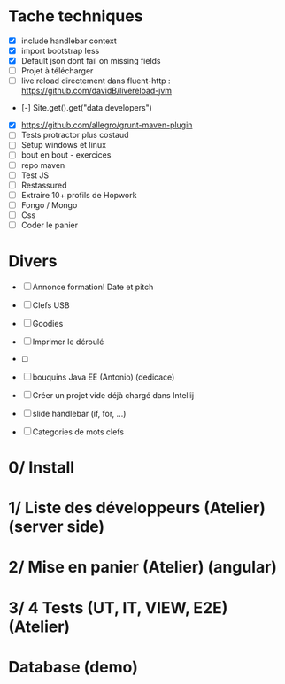 # Tache techniques

+ [X] include handlebar context
+ [X] import bootstrap less
+ [X] Default json dont fail on missing fields
+ [ ] Projet à télécharger
+ [ ] live reload directement dans fluent-http : https://github.com/davidB/livereload-jvm
+ [-] Site.get().get("data.developers")
+ [X] https://github.com/allegro/grunt-maven-plugin
+ [ ] Tests protractor plus costaud
+ [ ] Setup windows et linux
+ [ ] bout en bout - exercices
+ [ ] repo maven
+ [ ] Test JS
+ [ ] Restassured
+ [ ] Extraire 10+ profils de Hopwork
+ [ ] Fongo / Mongo
+ [ ] Css
+ [ ] Coder le panier

# Divers

+ [ ] Annonce formation! Date et pitch
+ [ ] Clefs USB
+ [ ] Goodies
+ [ ] Imprimer le déroulé
+ [ ]
+ [ ] bouquins Java EE (Antonio) (dedicace)
+ [ ] Créer un projet vide déjà chargé dans Intellij
+ [ ] slide handlebar (if, for, ...)
+ [ ] Categories de mots clefs



# 0/ Install
# 1/ Liste des développeurs (Atelier) (server side)
# 2/ Mise en panier (Atelier) (angular)
# 3/ 4 Tests (UT, IT, VIEW, E2E) (Atelier)

# Database (demo)